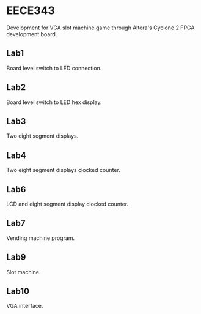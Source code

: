 # EECE343
  Development for VGA slot machine game through Altera's Cyclone 2 FPGA development board.

## Lab1
  Board level switch to LED connection.
## Lab2
  Board level switch to LED hex display.
## Lab3
  Two eight segment displays.
## Lab4
  Two eight segment displays clocked counter.
## Lab6
  LCD and eight segment display clocked counter.
## Lab7
  Vending machine program.
## Lab9
  Slot machine.
## Lab10
  VGA interface.
